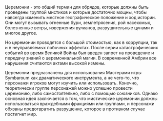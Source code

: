 Церемонии - это общий термин для обрядов, которые должны быть проведены группой мистиков и которые достаточно мощны, чтобы навсегда изменить местное географическое положение и ход истории. Они могут вызывать огненные бури, землетрясения, рой насекомых, болезненные ветры, извержения вулканов, разрушительные цунами и многое другое. 

Но церемонии проводятся с большой стоимостью, как в коррупции, так и в неуправляемых побочных эффектах. После серии катастрофических событий во время Великой Войны был введен запрет на проведение и передачу знаний о церемониальной магии. В современной Амбрии все нарушения считаются актами высокой измены. 

Церемонии предназначены для использования Мастерами игры Symbaroum как драматического инструмента, а не чего-то, что персонажи игроков могут изучить или использовать. Конечно, теоретически группе персонажей можно успешно провести церемонию, либо самостоятельно, либо с помощью союзников. Однако основная идея заключается в том, что мистические церемонии должны использоваться враждебными фракциями или группами, и персонажи обязаны предотвратить разрушение, которое в противном случае постигнет мир.